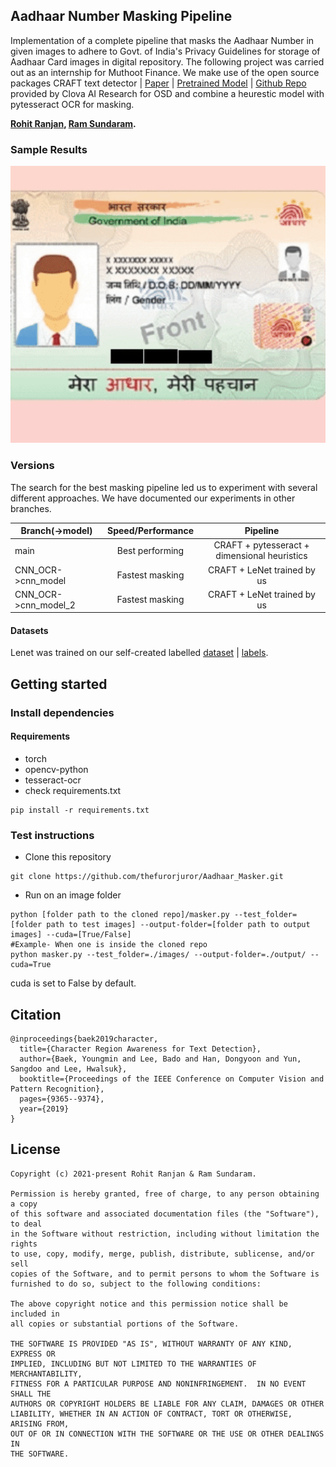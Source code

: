 ## Aadhaar Number Masking Pipeline 
Implementation of a complete pipeline that masks the Aadhaar Number in given images to adhere to Govt. of India's Privacy Guidelines for storage of Aadhaar Card images in digital repository. The following project was carried out as an internship for Muthoot Finance. We make use of the open source packages CRAFT text detector | [Paper](https://arxiv.org/abs/1904.01941) | [Pretrained Model](https://drive.google.com/open?id=1Jk4eGD7crsqCCg9C9VjCLkMN3ze8kutZ) | [Github Repo](https://github.com/clovaai/CRAFT-pytorch) provided by Clova AI Research for OSD and combine a heurestic model with pytesseract OCR for masking.

**[Rohit Ranjan](https://github.com/thefurorjuror), [Ram Sundaram](https://github.com/ramsundaram101).**

### Sample Results

<img width="1000" alt="teaser" src="./figures/example.gif">

### Versions
The search for the best masking pipeline led us to experiment with several different approaches. We have documented our experiments in other branches.

| Branch(->model)        | Speed/Performance | Pipeline                                     |
| ---------------------- |:-----------------:|:--------------------------------------------:|
| main                   | Best performing   | CRAFT + pytesseract + dimensional heuristics |
| CNN_OCR->cnn_model     | Fastest masking   | CRAFT + LeNet trained by us                  |
| CNN_OCR->cnn_model_2   | Fastest masking   | CRAFT + LeNet trained by us                  |
#### Datasets
Lenet was trained on our self-created labelled [dataset](https://drive.google.com/file/d/1ieFufNXsWNQL7QeetWPo8Pe36ivhirA7/view?usp=sharing) | [labels](https://drive.google.com/file/d/1oEQPeS-RMctHZFOrI3kGrT7T0zHc2Lq9/view?usp=sharing).

## Getting started
### Install dependencies
#### Requirements
- torch
- opencv-python
- tesseract-ocr
- check requirements.txt
```
pip install -r requirements.txt
```

### Test instructions
* Clone this repository 
```
git clone https://github.com/thefurorjuror/Aadhaar_Masker.git
```
* Run on an image folder
``` (with python 3.7)
python [folder path to the cloned repo]/masker.py --test_folder=[folder path to test images] --output-folder=[folder path to output images] --cuda=[True/False]
#Example- When one is inside the cloned repo
python masker.py --test_folder=./images/ --output-folder=./output/ --cuda=True
```

cuda is set to False by default.


## Citation
```
@inproceedings{baek2019character,
  title={Character Region Awareness for Text Detection},
  author={Baek, Youngmin and Lee, Bado and Han, Dongyoon and Yun, Sangdoo and Lee, Hwalsuk},
  booktitle={Proceedings of the IEEE Conference on Computer Vision and Pattern Recognition},
  pages={9365--9374},
  year={2019}
}
```

## License
```
Copyright (c) 2021-present Rohit Ranjan & Ram Sundaram.

Permission is hereby granted, free of charge, to any person obtaining a copy
of this software and associated documentation files (the "Software"), to deal
in the Software without restriction, including without limitation the rights
to use, copy, modify, merge, publish, distribute, sublicense, and/or sell
copies of the Software, and to permit persons to whom the Software is
furnished to do so, subject to the following conditions:

The above copyright notice and this permission notice shall be included in
all copies or substantial portions of the Software.

THE SOFTWARE IS PROVIDED "AS IS", WITHOUT WARRANTY OF ANY KIND, EXPRESS OR
IMPLIED, INCLUDING BUT NOT LIMITED TO THE WARRANTIES OF MERCHANTABILITY,
FITNESS FOR A PARTICULAR PURPOSE AND NONINFRINGEMENT.  IN NO EVENT SHALL THE
AUTHORS OR COPYRIGHT HOLDERS BE LIABLE FOR ANY CLAIM, DAMAGES OR OTHER
LIABILITY, WHETHER IN AN ACTION OF CONTRACT, TORT OR OTHERWISE, ARISING FROM,
OUT OF OR IN CONNECTION WITH THE SOFTWARE OR THE USE OR OTHER DEALINGS IN
THE SOFTWARE.
```
